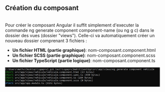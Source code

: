 ## Création du composant 

</br>
Pour créer le composant Angular il suffit simplement d'executer la commande ng generate component component-name (ou ng g c) dans le dossier des vues (dossier "views"). Celle-ci va automatiquement créer un nouveau dossier comprenant 3 fichiers :

* __Un fichier HTML (partie graphique)__: nom-composant.component.html
* __Un fichier SCSS (partie graphique)__: nom-composant.component.scss
* __Un fichier TypeScript (partie logique)__: nom-composant.component.ts

![ng g c](pictures/creation_composant_angular.JPG "génération d'un nouveau composant Angular")